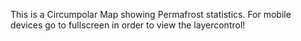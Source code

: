This is a Circumpolar Map showing Permafrost statistics.
For mobile devices go to fullscreen in order to view the layercontrol!

